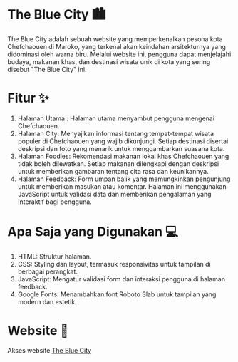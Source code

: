 # The Blue City 🏙
The Blue City adalah sebuah website yang memperkenalkan pesona kota Chefchaouen di Maroko, yang terkenal akan keindahan arsitekturnya yang didominasi oleh warna biru. Melalui website ini, pengguna dapat menjelajahi budaya, makanan khas, dan destinasi wisata unik di kota yang sering disebut "The Blue City" ini.

# Fitur ✨
1. Halaman Utama : Halaman utama menyambut pengguna mengenai Chefchaouen.
2. Halaman City: Menyajikan informasi tentang tempat-tempat wisata populer di Chefchaouen yang wajib dikunjungi. Setiap destinasi disertai deskripsi dan foto yang menarik untuk menggambarkan suasana kota.
3. Halaman Foodies: Rekomendasi makanan lokal khas Chefchaouen yang tidak boleh dilewatkan. Setiap makanan dilengkapi dengan deskripsi untuk memberikan gambaran tentang cita rasa dan keunikannya.
4. Halaman Feedback: Form umpan balik yang memungkinkan pengunjung untuk memberikan masukan atau komentar. Halaman ini menggunakan JavaScript untuk validasi data dan memberikan pengalaman yang interaktif bagi pengguna.

# Apa Saja yang Digunakan 💻
1. HTML: Struktur halaman.
2. CSS: Styling dan layout, termasuk responsivitas untuk tampilan di berbagai perangkat.
3. JavaScript: Mengatur validasi form dan interaksi pengguna di halaman feedback.
4. Google Fonts: Menambahkan font Roboto Slab untuk tampilan yang modern dan estetik.

# Website 🔮
Akses website [The Blue City](https://aszteroid.github.io/L0124089_AzZahraSamPutri_LearningLabs/)
